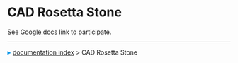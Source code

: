 # CAD Rosetta Stone
See [Google docs](https://docs.google.com/spreadsheets/d/1kmfl8tHVg8H0676TVM57HdDVyNYLF3GZ_5YaxzgSLHA/edit#gid=0) link to participate.



---
![](images/Right_arrow.png) [documentation index](../README.md) > CAD Rosetta Stone
